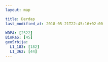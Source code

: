 ```yaml
---
layout: map

title: Đerdap
last_modified_at: 2018-05-21T22:45:16+02:00

WDPA: [2522]
BioRaS: [45]
geoSrbija:
  L1_183: [182]
  L1_362: [44]
---
```

